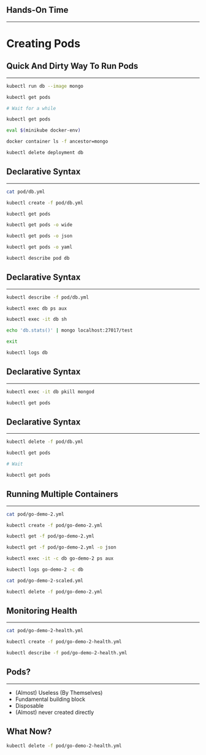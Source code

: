 ## Hands-On Time

---

# Creating Pods


## Quick And Dirty Way To Run Pods

---

```bash
kubectl run db --image mongo

kubectl get pods

# Wait for a while

kubectl get pods

eval $(minikube docker-env)

docker container ls -f ancestor=mongo

kubectl delete deployment db
```


<!-- .slide: data-background="img/pod-single-container.png" data-background-size="contain" -->


## Declarative Syntax

---

```bash
cat pod/db.yml

kubectl create -f pod/db.yml

kubectl get pods

kubectl get pods -o wide

kubectl get pods -o json

kubectl get pods -o yaml

kubectl describe pod db
```


<!-- .slide: data-background="img/seq_pod_ch03.png" data-background-size="contain" -->


## Declarative Syntax

---

```bash
kubectl describe -f pod/db.yml

kubectl exec db ps aux

kubectl exec -it db sh

echo 'db.stats()' | mongo localhost:27017/test

exit

kubectl logs db
```


## Declarative Syntax

---

```bash
kubectl exec -it db pkill mongod

kubectl get pods
```


<!-- .slide: data-background="img/pod-failed-container.png" data-background-size="contain" -->


## Declarative Syntax

---

```bash
kubectl delete -f pod/db.yml

kubectl get pods

# Wait

kubectl get pods
```


## Running Multiple Containers

---

```bash
cat pod/go-demo-2.yml

kubectl create -f pod/go-demo-2.yml

kubectl get -f pod/go-demo-2.yml

kubectl get -f pod/go-demo-2.yml -o json

kubectl exec -it -c db go-demo-2 ps aux

kubectl logs go-demo-2 -c db

cat pod/go-demo-2-scaled.yml

kubectl delete -f pod/go-demo-2.yml
```


## Monitoring Health

---

```bash
cat pod/go-demo-2-health.yml

kubectl create -f pod/go-demo-2-health.yml

kubectl describe -f pod/go-demo-2-health.yml
```


## Pods?

---

* (Almost) Useless (By Themselves)<!-- .element: class="fragment" -->
* Fundamental building block<!-- .element: class="fragment" -->
* Disposable<!-- .element: class="fragment" -->
* (Almost) never created directly<!-- .element: class="fragment" -->


<!-- .slide: data-background="img/pod-components.png" data-background-size="contain" -->


## What Now?

```bash
kubectl delete -f pod/go-demo-2-health.yml
```
